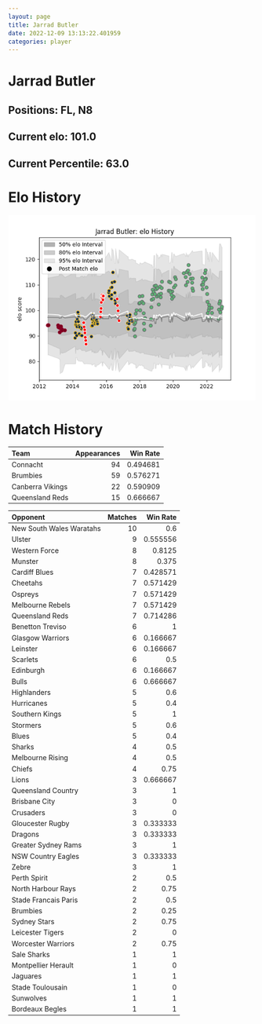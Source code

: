 ```yaml
---  
layout: page  
title: Jarrad Butler  
date: 2022-12-09 13:13:22.401959  
categories: player  
---
```

# Jarrad Butler

## Positions: FL, N8

## Current elo: 101.0

## Current Percentile: 63.0

# Elo History


![elo history](history_JarradButler.png)
# Match History


| Team             |   Appearances |   Win Rate |
|:-----------------|--------------:|-----------:|
| Connacht         |            94 |   0.494681 |
| Brumbies         |            59 |   0.576271 |
| Canberra Vikings |            22 |   0.590909 |
| Queensland Reds  |            15 |   0.666667 |

| Opponent                 |   Matches |   Win Rate |
|:-------------------------|----------:|-----------:|
| New South Wales Waratahs |        10 |   0.6      |
| Ulster                   |         9 |   0.555556 |
| Western Force            |         8 |   0.8125   |
| Munster                  |         8 |   0.375    |
| Cardiff Blues            |         7 |   0.428571 |
| Cheetahs                 |         7 |   0.571429 |
| Ospreys                  |         7 |   0.571429 |
| Melbourne Rebels         |         7 |   0.571429 |
| Queensland Reds          |         7 |   0.714286 |
| Benetton Treviso         |         6 |   1        |
| Glasgow Warriors         |         6 |   0.166667 |
| Leinster                 |         6 |   0.166667 |
| Scarlets                 |         6 |   0.5      |
| Edinburgh                |         6 |   0.166667 |
| Bulls                    |         6 |   0.666667 |
| Highlanders              |         5 |   0.6      |
| Hurricanes               |         5 |   0.4      |
| Southern Kings           |         5 |   1        |
| Stormers                 |         5 |   0.6      |
| Blues                    |         5 |   0.4      |
| Sharks                   |         4 |   0.5      |
| Melbourne Rising         |         4 |   0.5      |
| Chiefs                   |         4 |   0.75     |
| Lions                    |         3 |   0.666667 |
| Queensland Country       |         3 |   1        |
| Brisbane City            |         3 |   0        |
| Crusaders                |         3 |   0        |
| Gloucester Rugby         |         3 |   0.333333 |
| Dragons                  |         3 |   0.333333 |
| Greater Sydney Rams      |         3 |   1        |
| NSW Country Eagles       |         3 |   0.333333 |
| Zebre                    |         3 |   1        |
| Perth Spirit             |         2 |   0.5      |
| North Harbour Rays       |         2 |   0.75     |
| Stade Francais Paris     |         2 |   0.5      |
| Brumbies                 |         2 |   0.25     |
| Sydney Stars             |         2 |   0.75     |
| Leicester Tigers         |         2 |   0        |
| Worcester Warriors       |         2 |   0.75     |
| Sale Sharks              |         1 |   1        |
| Montpellier Herault      |         1 |   0        |
| Jaguares                 |         1 |   1        |
| Stade Toulousain         |         1 |   0        |
| Sunwolves                |         1 |   1        |
| Bordeaux Begles          |         1 |   1        |